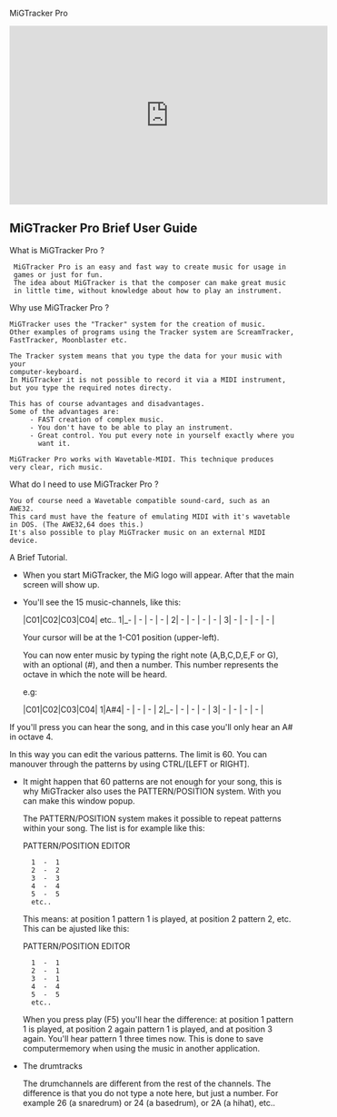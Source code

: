 MiGTracker Pro

<iframe width="560" height="315" src="https://www.youtube.com/embed/6r0wR7ZVB84" frameborder="0" allow="accelerometer; autoplay; encrypted-media; gyroscope; picture-in-picture" allowfullscreen></iframe>


MiGTracker Pro Brief User Guide
-------------------------------


What is MiGTracker Pro ?

     MiGTracker Pro is an easy and fast way to create music for usage in
     games or just for fun.
     The idea about MiGTracker is that the composer can make great music
     in little time, without knowledge about how to play an instrument.


Why use MiGTracker Pro ?

    MiGTracker uses the "Tracker" system for the creation of music.
    Other examples of programs using the Tracker system are ScreamTracker,
    FastTracker, Moonblaster etc.

    The Tracker system means that you type the data for your music with your
    computer-keyboard.
    In MiGTracker it is not possible to record it via a MIDI instrument,
    but you type the required notes directy.

    This has of course advantages and disadvantages.
    Some of the advantages are:
         - FAST creation of complex music.
         - You don't have to be able to play an instrument.
         - Great control. You put every note in yourself exactly where you
           want it.

    MiGTracker Pro works with Wavetable-MIDI. This technique produces
    very clear, rich music.


What do I need to use MiGTracker Pro ?

    You of course need a Wavetable compatible sound-card, such as an AWE32.
    This card must have the feature of emulating MIDI with it's wavetable
    in DOS. (The AWE32,64 does this.)
    It's also possible to play MiGTracker music on an external MIDI device.


A Brief Tutorial.

 *  When you start MiGTracker, the MiG logo will appear. After that the main
    screen will show up.

 *  You'll see the 15 music-channels, like this:


    |C01|C02|C03|C04| etc..
   1|_- | - | - | - |
   2| - | - | - | - |
   3| - | - | - | - |

    Your cursor will be at the 1-C01 position (upper-left).

    You can now enter music by typing the right note (A,B,C,D,E,F or G),
    with an optional (#), and then a number. This number represents the
    octave in which the note will be heard.

    e.g:

    |C01|C02|C03|C04|
   1|A#4| - | - | - |
   2|_- | - | - | - |
   3| - | - | - | - |

   If you'll press <F5> you can hear the song, and in this case you'll
   only hear an A# in octave 4.

   In this way you can edit the various patterns. The limit is 60.
   You can manouver through the patterns by using CTRL/[LEFT or RIGHT].

 * It might happen that 60 patterns are not enough for your song, this is why
   MiGTracker also uses the PATTERN/POSITION system.
   With <F1> you can make this window popup.

   The PATTERN/POSITION system makes it possible to repeat patterns within
   your song. The list is for example like this:

   PATTERN/POSITION EDITOR

         1  -  1
         2  -  2
         3  -  3
         4  -  4
         5  -  5
         etc..

   This means: at position 1 pattern 1 is played, at position 2 pattern 2,
   etc.
   This can be ajusted like this:

   PATTERN/POSITION EDITOR

         1  -  1
         2  -  1
         3  -  1
         4  -  4
         5  -  5
         etc..

   When you press play (F5) you'll hear the difference: at position 1 pattern 1
   is played, at position 2 again pattern 1 is played, and at position 3
   again.
   You'll hear pattern 1 three times now. This is done to save computermemory when
   using the music in another application.


 * The drumtracks

   The drumchannels are different from the rest of the channels.
   The difference is that you do not type a note here, but just a number.
   For example 26 (a snaredrum) or 24 (a basedrum), or 2A (a hihat), etc..









